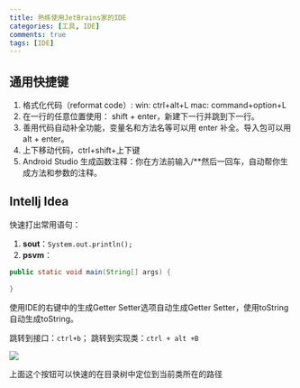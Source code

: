 ```yaml
---
title: 熟练使用JetBrains家的IDE
categories: [工具, IDE]
comments: true
tags: [IDE]
---
```


## 通用快捷键

1. 格式化代码（reformat code）:
win: ctrl+alt+L
mac: command+option+L
2. 在一行的任意位置使用： shift + enter，新建下一行并跳到下一行。
3. 善用代码自动补全功能，变量名和方法名等可以用 enter 补全。导入包可以用 alt + enter。
4. 上下移动代码，ctrl+shift+上下键
5. Android Studio 生成函数注释：你在方法前输入/**然后一回车，自动帮你生成方法和参数的注释。

## Intellj Idea

快速打出常用语句：

1. **sout**：`System.out.println();`
2. **psvm**：
```java
public static void main(String[] args) {
        
}
```

使用IDE的右键中的生成Getter Setter选项自动生成Getter Setter，使用toString自动生成toString。

跳转到接口：`ctrl+b`； 跳转到实现类：`ctrl + alt +B`

![](../../../../images/2018/idea图解.png)

上面这个按钮可以快速的在目录树中定位到当前类所在的路径

